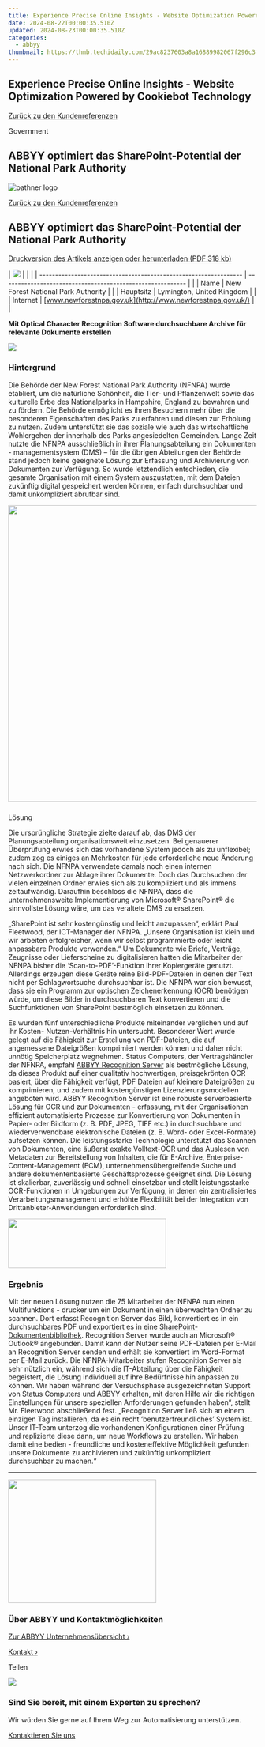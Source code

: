 ```yaml
---
title: Experience Precise Online Insights - Website Optimization Powered by Cookiebot Technology
date: 2024-08-22T00:00:35.510Z
updated: 2024-08-23T00:00:35.510Z
categories:
  - abbyy
thumbnail: https://thmb.techidaily.com/29ac8237603a8a16889982067f296c3f071e4f84b086086a9248bc69fcf254fa.jpg
---
```


## Experience Precise Online Insights - Website Optimization Powered by Cookiebot Technology

[Zurück zu den Kundenreferenzen](https://tools.techidaily.com/abbyy/products/)

Government

## ABBYY optimiert das SharePoint-Potential der National Park Authority

![pathner logo](https://content.abbyy.com/-/media/project/abbyy/abbyy/logos-white/de/21631.png?h=40&iar=0&w=120)

[Zurück zu den Kundenreferenzen](https://tools.techidaily.com/abbyy/products/)

## ABBYY optimiert das SharePoint-Potential der National Park Authority

[Druckversion des Artikels anzeigen oder herunterladen (PDF 318 kb)](https://static4.abbyy.com/abbyycommedia/6159/cs-nfnpa-rs-d-email.pdf) 

| ![](https://static1.abbyy.com/abbyycommedia/1022/new-forest.jpg) |                                                            |  |
| ---------------------------------------------------------------- | ---------------------------------------------------------- |  |
| Name                                                             | New Forest National Park Authority                         |  |
| Hauptsitz                                                        | Lymington, United Kingdom                                  |  |
| Internet                                                         | [www.newforestnpa.gov.uk](http://www.newforestnpa.gov.uk/) |  |

**Mit Optical Character Recognition Software durchsuchbare Archive für relevante Dokumente erstellen**

<!-- affiliate ads begin -->
<a href="https://secure.2checkout.com/order/checkout.php?PRODS=35038891&QTY=1&AFFILIATE=108875&CART=1"><img src="https://www.dupinout.com/wp-content/uploads/2021/12/DupInOut-New-Duplicate-Scan-Tab.png" border="0"></a>
<!-- affiliate ads end -->
### Hintergrund

Die Behörde der New Forest National Park Authority (NFNPA) wurde etabliert, um die natürliche Schönheit, die Tier- und Pflanzenwelt sowie das kulturelle Erbe des Nationalparks in Hampshire, England zu bewahren und zu fördern. Die Behörde ermöglicht es ihren Besuchern mehr über die besonderen Eigenschaften des Parks zu erfahren und diesen zur Erholung zu nutzen. Zudem unterstützt sie das soziale wie auch das wirtschaftliche Wohlergehen der innerhalb des Parks angesiedelten Gemeinden. Lange Zeit nutzte die NFNPA ausschließlich in ihrer Planungsabteilung ein Dokumenten - managementsystem (DMS) – für die übrigen Abteilungen der Behörde stand jedoch keine geeignete Lösung zur Erfassung und Archivierung von Dokumenten zur Verfügung. So wurde letztendlich entschieden, die gesamte Organisation mit einem System auszustatten, mit dem Dateien zukünftig digital gespeichert werden können, einfach durchsuchbar und damit unkompliziert abrufbar sind.

<!-- affiliate ads begin -->
<a href="https://appsumo.8odi.net/c/5597632/2082535/7443" target="_top" id="2082535"><img src="//a.impactradius-go.com/display-ad/7443-2082535" border="0" alt="" width="1200" height="600"/></a><img height="0" width="0" src="https://appsumo.8odi.net/i/5597632/2082535/7443" style="position:absolute;visibility:hidden;" border="0" />
<!-- affiliate ads end -->
###   
Lösung

Die ursprüngliche Strategie zielte darauf ab, das DMS der Planungsabteilung organisationsweit einzusetzen. Bei genauerer Überprüfung erwies sich das vorhandene System jedoch als zu unflexibel; zudem zog es einiges an Mehrkosten für jede erforderliche neue Änderung nach sich. Die NFNPA verwendete damals noch einen internen Netzwerkordner zur Ablage ihrer Dokumente. Doch das Durchsuchen der vielen einzelnen Ordner erwies sich als zu kompliziert und als immens zeitaufwändig. Daraufhin beschloss die NFNPA, dass die unternehmensweite Implementierung von Microsoft® SharePoint® die sinnvollste Lösung wäre, um das veraltete DMS zu ersetzen.

„SharePoint ist sehr kostengünstig und leicht anzupassen“, erklärt Paul Fleetwood, der ICT-Manager der NFNPA. „Unsere Organisation ist klein und wir arbeiten erfolgreicher, wenn wir selbst programmierte oder leicht anpassbare Produkte verwenden.“ Um Dokumente wie Briefe, Verträge, Zeugnisse oder Lieferscheine zu digitalisieren hatten die Mitarbeiter der NFNPA bisher die ‘Scan-to-PDF’-Funktion ihrer Kopiergeräte genutzt. Allerdings erzeugen diese Geräte reine Bild-PDF-Dateien in denen der Text nicht per Schlagwortsuche durchsuchbar ist. Die NFNPA war sich bewusst, dass sie ein Programm zur optischen Zeichenerkennung (OCR) benötigen würde, um diese Bilder in durchsuchbaren Text konvertieren und die Suchfunktionen von SharePoint bestmöglich einsetzen zu können.

Es wurden fünf unterschiedliche Produkte miteinander verglichen und auf ihr Kosten- Nutzen-Verhältnis hin untersucht. Besonderer Wert wurde gelegt auf die Fähigkeit zur Erstellung von PDF-Dateien, die auf angemessene Dateigrößen komprimiert werden können und daher nicht unnötig Speicherplatz wegnehmen. Status Computers, der Vertragshändler der NFNPA, empfahl [ABBYY Recognition Server](https://tools.techidaily.com/abbyy/products/) als bestmögliche Lösung, da dieses Produkt auf einer qualitativ hochwertigen, preisgekrönten OCR basiert, über die Fähigkeit verfügt, PDF Dateien auf kleinere Dateigrößen zu komprimieren, und zudem mit kostengünstigen Lizenzierungsmodellen angeboten wird. ABBYY Recognition Server ist eine robuste serverbasierte Lösung für OCR und zur Dokumenten - erfassung, mit der Organisationen effizient automatisierte Prozesse zur Konvertierung von Dokumenten in Papier- oder Bildform (z. B. PDF, JPEG, TIFF etc.) in durchsuchbare und wiederverwendbare elektronische Dateien (z. B. Word- oder Excel-Formate) aufsetzen können. Die leistungsstarke Technologie unterstützt das Scannen von Dokumenten, eine äußerst exakte Volltext-OCR und das Auslesen von Metadaten zur Bereitstellung von Inhalten, die für E-Archive, Enterprise-Content-Management (ECM), unternehmensübergreifende Suche und andere dokumentenbasierte Geschäftsprozesse geeignet sind. Die Lösung ist skalierbar, zuverlässig und schnell einsetzbar und stellt leistungsstarke OCR-Funktionen in Umgebungen zur Verfügung, in denen ein zentralisiertes Verarbeitungsmanagement und erhöhte Flexibilität bei der Integration von Drittanbieter-Anwendungen erforderlich sind.

<!-- affiliate ads begin -->
<a href="https://godlikehost.sjv.io/c/5597632/1920054/21774" target="_top" id="1920054"><img src="//a.impactradius-go.com/display-ad/21774-1920054" border="0" alt="" width="320" height="100"/></a><img height="0" width="0" src="https://imp.pxf.io/i/5597632/1920054/21774" style="position:absolute;visibility:hidden;" border="0" />
<!-- affiliate ads end -->
### Ergebnis

Mit der neuen Lösung nutzen die 75 Mitarbeiter der NFNPA nun einen Multifunktions - drucker um ein Dokument in einen überwachten Ordner zu scannen. Dort erfasst Recognition Server das Bild, konvertiert es in ein durchsuchbares PDF und exportiert es in eine [SharePoint-Dokumentenbibliothek](https://tools.techidaily.com/abbyy/products/). Recognition Server wurde auch an Microsoft® Outlook® angebunden. Damit kann der Nutzer seine PDF-Dateien per E-Mail an Recognition Server senden und erhält sie konvertiert im Word-Format per E-Mail zurück. Die NFNPA-Mitarbeiter stufen Recognition Server als sehr nützlich ein, während sich die IT-Abteilung über die Fähigkeit begeistert, die Lösung individuell auf ihre Bedürfnisse hin anpassen zu können. Wir haben während der Versuchsphase ausgezeichneten Support von Status Computers und ABBYY erhalten, mit deren Hilfe wir die richtigen Einstellungen für unsere speziellen Anforderungen gefunden haben“, stellt Mr. Fleetwood abschließend fest. „Recognition Server ließ sich an einem einzigen Tag installieren, da es ein recht ‘benutzerfreundliches’ System ist. Unser IT-Team unterzog die vorhandenen Konfigurationen einer Prüfung und replizierte diese dann, um neue Workflows zu erstellen. Wir haben damit eine bedien - freundliche und kosteneffektive Möglichkeit gefunden unsere Dokumente zu archivieren und zukünftig unkompliziert durchsuchbar zu machen.“

---

<!-- affiliate ads begin -->
<a href="https://caperobbin.sjv.io/c/5597632/2006118/18460" target="_top" id="2006118"><img src="//a.impactradius-go.com/display-ad/18460-2006118" border="0" alt="" width="300" height="250"/></a><img height="0" width="0" src="https://imp.pxf.io/i/5597632/2006118/18460" style="position:absolute;visibility:hidden;" border="0" />
<!-- affiliate ads end -->
### Über ABBYY und Kontaktmöglichkeiten

[Zur ABBYY Unternehmensübersicht ›](https://tools.techidaily.com/abbyy/products/)

[Kontakt ›](https://tools.techidaily.com/abbyy/products/)

Teilen 

<!-- affiliate ads begin -->
<a href="https://secure.2checkout.com/order/checkout.php?PRODS=45152835&QTY=1&AFFILIATE=108875&CART=1"><img src="https://download.terabyteunlimited.com/banners/ad_800x450_d.jpg" border="0"></a>
<!-- affiliate ads end -->
### Sind Sie bereit, mit einem Experten zu sprechen?

Wir würden Sie gerne auf Ihrem Weg zur Automatisierung unterstützen.

[Kontaktieren Sie uns](https://tools.techidaily.com/abbyy/products/)

<ins class="adsbygoogle"
     style="display:block"
     data-ad-format="autorelaxed"
     data-ad-client="ca-pub-7571918770474297"
     data-ad-slot="1223367746"></ins>



<ins class="adsbygoogle"
     style="display:block"
     data-ad-client="ca-pub-7571918770474297"
     data-ad-slot="8358498916"
     data-ad-format="auto"
     data-full-width-responsive="true"></ins>


